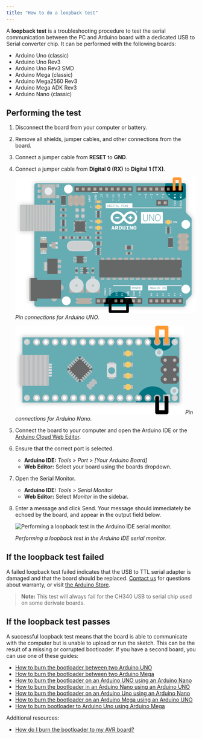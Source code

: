 ```yaml
---
title: "How to do a loopback test"
---
```


A **loopback test** is a troubleshooting procedure to test the serial communication between the PC and Arduino board with a dedicated USB to Serial converter chip. It can be performed with the following boards:

* Arduino Uno (classic)
* Arduino Uno Rev3 <!-- [X] Tested 2022-03-24 -->
* Arduino Uno Rev3 SMD <!-- [X] Tested 2022-03-24 -->
* Arduino Mega (classic)
* Arduino Mega2560 Rev3
* Arduino Mega ADK Rev3
* Arduino Nano (classic) <!-- [X] Tested 2022-03-24 -->

## Performing the test

1. Disconnect the board from your computer or battery.

2. Remove all shields, jumper cables, and other connections from the board.

3. Connect a jumper cable from **RESET** to **GND**.

4. Connect a jumper cable from **Digital 0 (RX)** to **Digital 1 (TX)**.

   ![Arduino UNO with jumper cables connecting TX-RX and RESET-GND.](img/loopback-circuit-uno.png)
   _Pin connections for Arduino UNO._

   ![Arduino Nano with jumper cables connecting TX-RX and RESET-GND.](img/loopback-circuit-nano.png)
   _Pin connections for Arduino Nano._

5. Connect the board to your computer and open the Arduino IDE or the [Arduino Cloud Web Editor](https://create.arduino.cc/editor).

6. Ensure that the correct port is selected.
   * **Arduino IDE:** *Tools > Port > [Your Arduino Board]*
   * **Web Editor:** Select your board using the boards dropdown.

7. Open the Serial Monitor.
   * **Arduino IDE:** *Tools > Serial Monitor*
   * **Web Editor:** Select *Monitor* in the sidebar.

8. Enter a message and click Send. Your message should immediately be echoed by the board, and appear in the output field below.

   ![Performing a loopback test in the Arduino IDE serial monitor.](img/serial_monitor_loopback_test.gif "Performing a loopback test in the Arduino IDE serial monitor")

   *Performing a loopback test in the Arduino IDE serial monitor.*

## If the loopback test failed

A failed loopback test failed indicates that the USB to TTL serial adapter is damaged and that the board should be replaced. [Contact us](https://www.arduino.cc/en/contact-us/) for questions about warranty, or visit [the Arduino Store](https://store.arduino.cc/).

> **Note:** This test will always fail for the CH340 USB to serial chip used on some derivate boards.

## If the loopback test passes

A successful loopback test means that the board is able to communicate with the computer but is unable to upload or run the sketch. This can be the result of a missing or corrupted bootloader. If you have a second board, you can use one of these guides:

* [How to burn the bootloader between two Arduino UNO](https://support.arduino.cc/hc/en-us/articles/360012048080-How-to-burn-the-bootloader-between-two-Arduino-UNO)
* [How to burn the bootloader between two Arduino Mega](https://support.arduino.cc/hc/en-us/articles/360012048060-How-to-burn-the-bootloader-between-two-Arduino-Mega)
* [How to burn the bootloader on an Arduino UNO using an Arduino Nano](https://support.arduino.cc/hc/en-us/articles/4411327104402-How-to-burn-the-bootloader-on-an-Arduino-UNO-using-an-Arduino-Nano)
* [How to burn the bootloader in an Arduino Nano using an Arduino UNO](https://support.arduino.cc/hc/en-us/articles/360012048100-How-to-burn-the-bootloader-in-an-Arduino-Nano-using-an-Arduino-UNO)
* [How to burn the bootloader on an Arduino Uno using an Arduino Nano](https://support.arduino.cc/hc/en-us/articles/4412950859666-How-to-burn-the-bootloader-on-an-Arduino-Uno-using-an-Arduino-Nano)
* [How to burn the bootloader on an Arduino Mega using an Arduino UNO](https://support.arduino.cc/hc/en-us/articles/4408893470610-How-to-burn-the-bootloader-on-an-Arduino-Mega-using-an-Arduino-UNO)
* [How to burn bootloader to Arduino Uno using Arduino Mega](https://support.arduino.cc/hc/en-us/articles/4412950855442-How-to-burn-bootloader-to-Arduino-Uno-using-Arduino-Mega)

Additional resources:

* [How do I burn the bootloader to my AVR board?](https://per1234.github.io/ino-troubleshooting/burn-bootloader.html#burn-bootloader)

